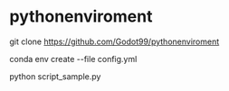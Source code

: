 # pythonenviroment
git clone https://github.com/Godot99/pythonenviroment

conda env create --file config.yml

python script_sample.py
